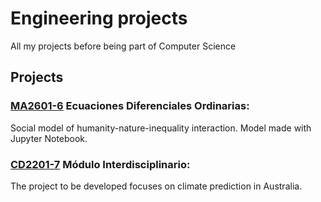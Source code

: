 # Engineering projects

All my projects before being part of Computer Science

## Projects

### [MA2601-6](EDO/) Ecuaciones Diferenciales Ordinarias:
Social model of humanity-nature-inequality interaction. 
Model made with Jupyter Notebook.

### [CD2201-7](Machine_Learning/) Módulo Interdisciplinario: 
The project to be developed focuses on climate prediction in Australia.